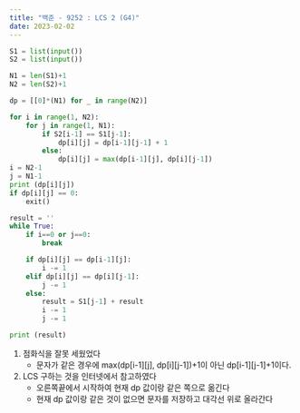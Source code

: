 ```yaml
---
title: "백준 - 9252 : LCS 2 (G4)"
date: 2023-02-02
---
```


```python
S1 = list(input())
S2 = list(input())

N1 = len(S1)+1
N2 = len(S2)+1

dp = [[0]*(N1) for _ in range(N2)]

for i in range(1, N2):
    for j in range(1, N1):
        if S2[i-1] == S1[j-1]:
            dp[i][j] = dp[i-1][j-1] + 1
        else:
            dp[i][j] = max(dp[i-1][j], dp[i][j-1])
i = N2-1
j = N1-1
print (dp[i][j])
if dp[i][j] == 0:
    exit()

result = ''
while True:
    if i==0 or j==0:
        break

    if dp[i][j] == dp[i-1][j]:
        i -= 1
    elif dp[i][j] == dp[i][j-1]:
        j -= 1
    else:
        result = S1[j-1] + result
        i -= 1
        j -= 1

print (result)
```

1. 점화식을 잘못 세웠었다
   - 문자가 같은 경우에 max(dp[i-1][j], dp[i][j-1])+1이 아닌 dp[i-1][j-1]+1이다.
2. LCS 구하는 것을 인터넷에서 참고하였다
   - 오른쪽끝에서 시작하여 현재 dp 값이랑 같은 쪽으로 옮긴다
   - 현재 dp 값이랑 같은 것이 없으면 문자를 저장하고 대각선 위로 올라간다
